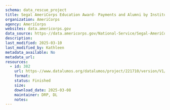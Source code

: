 ```yaml
---
schema: data_rescue_project 
title: Segal AmeriCorps Education Award- Payments and Alumni by Institution 2019
organization: AmeriCorps
agency: AmeriCorps
websites: data.americorps.gov
data_source: https-//data.americorps.gov/National-Service/Segal-AmeriCorps-Education-Award-Payments-and-Alum/7kf8-4txu/about_data
description: 
last_modified: 2025-03-10
last_modified_by: Kathleen
metadata_available: No
metadata_url: 
resources:
  - id: 382
    url: https-//www.datalumos.org/datalumos/project/221710/version/V1/view
    format: 
    status: Finished
    size: 
    download_date: 2025-03-08
    maintainer: DRP, DL
    notes: 
---
```

